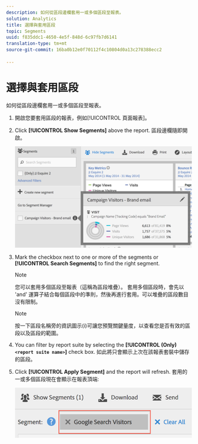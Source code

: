 ```yaml
---
description: 如何從區段邊欄套用一或多個區段至報表。
solution: Analytics
title: 選擇與套用區段
topic: Segments
uuid: f835ddc1-4650-4e5f-848d-6c97fb7d6141
translation-type: tm+mt
source-git-commit: 16ba0b12e0f70112f4c10804d0a13c278388ecc2

---
```



# 選擇與套用區段

如何從區段邊欄套用一或多個區段至報表。

1. 開啟您要套用區段的報表，例如[!UICONTROL 頁面報表]。
1. Click **[!UICONTROL Show Segments]** above the report. 區段邊欄隨即開啟。

   ![](assets/segment_rail.png)

1. Mark the checkbox next to one or more of the segments or **[!UICONTROL Search Segments]** to find the right segment.

   >[!NOTE]
   >
   >您可以套用多個區段至報表（這稱為區段堆疊）。 套用多個區段時，會先以 'and' 運算子結合每個區段中的準則，然後再進行套用。可以堆疊的區段數目沒有限制。

   >[!NOTE]
   >
   >按一下區段名稱旁的資訊圖示(i)可讓您預覽關鍵量度，以查看您是否有效的區段以及區段的範圍。

1. You can filter by report suite by selecting the **[!UICONTROL (Only)`<report suite name>`]** check box. 如此將只會顯示上次在該報表套裝中儲存的區段。
1. Click **[!UICONTROL Apply Segment]** and the report will refresh. 套用的一或多個區段現在會顯示在報表頂端:

   ![](assets/applied_segments.png)
